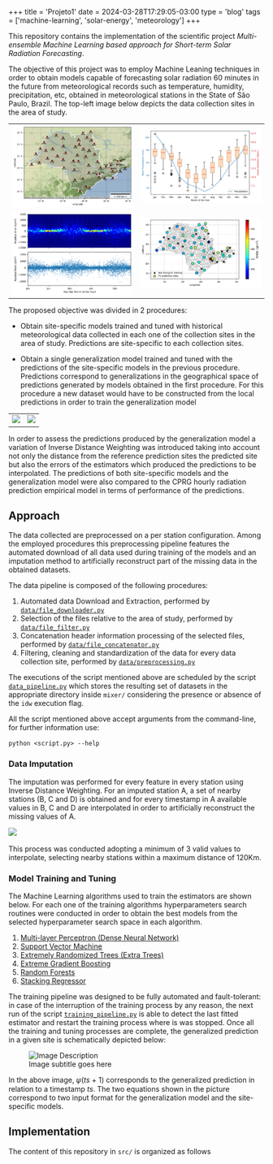 +++
title = 'Projeto1'
date = 2024-03-28T17:29:05-03:00
type = 'blog'
tags = ['machine-learning', 'solar-energy', 'meteorology']
+++

This repository contains the implementation of the scientific project *Multi-ensemble Machine Learning based approach for Short-term Solar Radiation Forecasting*.

The objective of this project was to employ Machine Leaning techniques in order to obtain models capable of forecasting solar radiation 60 minutes in the future from meteorological records such as temperature, humidity, precipitation, etc, obtained in meteorological stations in the State of São Paulo, Brazil. The top-left image below depicts the data collection sites in the area of study.

<table>
    <tr>
        <td><img src = "sp-map.png"></td>
        <td><img src = "sp_rain.png"></td>
    </tr>
    <tr>
        <td><img src = "residuals_example.png"></td>
        <td><img src = "errors_by_site.png"></td>
    </tr>
</table>

The proposed objective was divided in 2 procedures:

- Obtain site-specific models trained and tuned with historical meteorological data collected in each one of the collection sites in the area of study. Predictions are site-specific to each collection sites.

- Obtain a single generalization model trained and tuned with the predictions of the site-specific models in the previous procedure. Predictions correspond to generalizations in the geographical space of predictions generated by models obtained in the first procedure. For this procedure a new dataset would have to be constructed from the local predictions in order to train the generalization model

<table>
    <tr>
        <td><img src = "{attach}overview_p1.png"></td>
        <td><img src = "{attach}overview_p2.png"></td>
    </tr>
</table>

In order to assess the predictions produced by the generalization model a variation of Inverse Distance Weighting was introduced taking into account not only the distance from the reference prediction sites the predicted site but also the errors of the estimators which produced the predictions to be interpolated. The predictions of both site-specific models and the generalization model were also compared to the CPRG hourly radiation prediction empirical model in terms of performance of the predictions.

## Approach

The data collected are preprocessed on a per station configuration. Among the employed procedures this preprocessing pipeline features the automated download of all data used during training of the models and an imputation method to artificially reconstruct part of the missing data in the obtained datasets.

The data pipeline is composed of the following procedures:

1. Automated data Download and Extraction, performed by [`data/file_downloader.py`](https://github.com/lfenzo/ml-solar-sao-paulo/blob/master/src/data/file_downloader.py)
1. Selection of the files relative to the area of study, performed by [`data/file_filter.py`](https://github.com/lfenzo/ml-solar-sao-paulo/blob/master/src/data/file_filter.py)
1. Concatenation header information processing of the selected files, performed by [`data/file_concatenator.py`](https://github.com/lfenzo/ml-solar-sao-paulo/blob/master/src/data/file_concatenator.py)
1. Filtering, cleaning and standardization of the data for every data collection site, performed by [`data/preprocessing.py`](https://github.com/lfenzo/ml-solar-sao-paulo/blob/master/src/data/preprocessing.py)

The executions of the script mentioned above are scheduled by the script [`data_pipeline.py`](https://github.com/lfenzo/ml-solar-sao-paulo/blob/master/src/data/data_pipeline.py) which stores the resulting set of datasets in the appropriate directory inside `mixer/` considering the presence or absence of the `idw` execution flag.

All the script mentioned above accept arguments from the command-line, for further information use:

```
python <script.py> --help
```

### Data Imputation

The imputation was performed for every feature in every station using Inverse Distance Weighting. For an imputed station A, a set of nearby stations (B, C and D) is obtained and for every timestamp in A available values in B, C and D are interpolated in order to artificially reconstruct the missing values of A.

![]({attach}imputation.png)

This process was conducted adopting a minimum of 3 valid values to interpolate, selecting nearby stations within a maximum distance of 120Km.

### Model Training and Tuning

The Machine Learning algorithms used to train the estimators are shown below. For each one of the training algorithms hyperparameters search routines were conducted in order to obtain the best models from the selected hyperparameter search space in each algorithm.

1. [Multi-layer Perceptron (Dense Neural Network)](https://scikit-learn.org/stable/modules/generated/sklearn.neural_network.MLPRegressor.html)
1. [Support Vector Machine ](https://scikit-learn.org/stable/modules/generated/sklearn.svm.SVR.html)
1. [Extremely Randomized Trees (Extra Trees)](https://scikit-learn.org/stable/modules/generated/sklearn.ensemble.ExtraTreesRegressor.html)
1. [Extreme Gradient Boosting](https://xgboost.readthedocs.io/en/latest/python/python_api.html?highlight=xgbregressor#xgboost.XGBRegressor)
1. [Random Forests](https://scikit-learn.org/stable/modules/generated/sklearn.ensemble.RandomForestRegressor.html)
1. [Stacking Regressor](https://scikit-learn.org/stable/modules/generated/sklearn.ensemble.StackingRegressor.html)

The training pipeline was designed to be fully automated and fault-tolerant: in case of the interruption of the training process by any reason, the next run of the script [`training_pipeline.py`](https://github.com/lfenzo/ml-solar-sao-paulo/blob/master/src/training_pipeline.py) is able to detect the last fitted estimator and restart the training process where is was stopped.
Once all the training and tuning processes are complete, the generalized prediction in a given site is schematically depicted below:

<figure>
  <img src="{attach}prediction_summary.png" alt="Image Description">
  <figcaption>Image subtitle goes here</figcaption>
</figure>

In the above image, 𝜓(*ts* + 1) corresponds to the generalized prediction in relation to a timestamp *ts*. The two equations shown in the picture correspond to two input format for the generalization model and the site-specific models.

## Implementation

The content of this repository in `src/` is organized as follows

